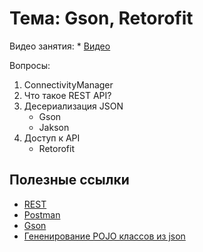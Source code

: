 # Тема: Gson, Retorofit

Видео занятия:
	*	[Видео](https://youtu.be/Lg7mqhdWDHA)

Вопросы:
1.  ConnectivityManager
2.  Что такое REST API?
3.	Десериализация JSON
	*	Gson	
	* 	Jakson
4. 	Доступ к API
	* 	Retorofit


## Полезные ссылки

* [REST](https://ru.wikipedia.org/wiki/REST)
* [Postman](https://www.getpostman.com/)
* [Gson](https://github.com/google/gson)
* [Гененирование POJO классов из json](http://www.jsonschema2pojo.org/)

